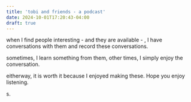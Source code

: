```yaml
---
title: 'tobi and friends - a podcast'
date: 2024-10-01T17:20:43-04:00
draft: true
---
```


when I find people interesting - and they are available - , I have conversations with them and record these conversations.

sometimes, I learn something from them, other times, I simply enjoy the conversation.

eitherway, it is worth it because I enjoyed making these.
Hope you enjoy listening. 

s.

